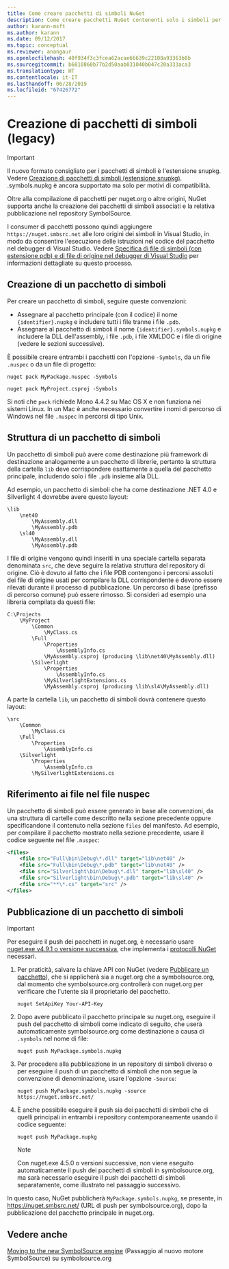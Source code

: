 ```yaml
---
title: Come creare pacchetti di simboli NuGet
description: Come creare pacchetti NuGet contenenti solo i simboli per supportare il debug di altri pacchetti NuGet in Visual Studio.
author: karann-msft
ms.author: karann
ms.date: 09/12/2017
ms.topic: conceptual
ms.reviewer: anangaur
ms.openlocfilehash: 40f934f3c3fcea62acae66639c22108a93363b8b
ms.sourcegitcommit: b6810860b77b2d50aab031040b047c20a333aca3
ms.translationtype: HT
ms.contentlocale: it-IT
ms.lasthandoff: 06/28/2019
ms.locfileid: "67426772"
---
```

# <a name="creating-symbol-packages-legacy"></a>Creazione di pacchetti di simboli (legacy)

> [!Important]
> Il nuovo formato consigliato per i pacchetti di simboli è l'estensione snupkg. Vedere [Creazione di pacchetti di simboli (estensione snupkg)](Symbol-Packages-snupkg.md). </br>
> .symbols.nupkg è ancora supportato ma solo per motivi di compatibilità.

Oltre alla compilazione di pacchetti per nuget.org o altre origini, NuGet supporta anche la creazione dei pacchetti di simboli associati e la relativa pubblicazione nel repository SymbolSource.

I consumer di pacchetti possono quindi aggiungere `https://nuget.smbsrc.net` alle loro origini dei simboli in Visual Studio, in modo da consentire l'esecuzione delle istruzioni nel codice del pacchetto nel debugger di Visual Studio. Vedere [Specifica di file di simboli (con estensione pdb) e di file di origine nel debugger di Visual Studio](/visualstudio/debugger/specify-symbol-dot-pdb-and-source-files-in-the-visual-studio-debugger) per informazioni dettagliate su questo processo.

## <a name="creating-a-symbol-package"></a>Creazione di un pacchetto di simboli

Per creare un pacchetto di simboli, seguire queste convenzioni:

- Assegnare al pacchetto principale (con il codice) il nome `{identifier}.nupkg` e includere tutti i file tranne i file `.pdb`.
- Assegnare al pacchetto di simboli il nome `{identifier}.symbols.nupkg` e includere la DLL dell'assembly, i file `.pdb`, i file XMLDOC e i file di origine (vedere le sezioni successive).

È possibile creare entrambi i pacchetti con l'opzione `-Symbols`, da un file `.nuspec` o da un file di progetto:

```cli
nuget pack MyPackage.nuspec -Symbols

nuget pack MyProject.csproj -Symbols
```

Si noti che `pack` richiede Mono 4.4.2 su Mac OS X e non funziona nei sistemi Linux. In un Mac è anche necessario convertire i nomi di percorso di Windows nel file `.nuspec` in percorsi di tipo Unix.

## <a name="symbol-package-structure"></a>Struttura di un pacchetto di simboli

Un pacchetto di simboli può avere come destinazione più framework di destinazione analogamente a un pacchetto di librerie, pertanto la struttura della cartella `lib` deve corrispondere esattamente a quella del pacchetto principale, includendo solo i file `.pdb` insieme alla DLL.

Ad esempio, un pacchetto di simboli che ha come destinazione .NET 4.0 e Silverlight 4 dovrebbe avere questo layout:

    \lib
        \net40
            \MyAssembly.dll
            \MyAssembly.pdb
        \sl40
            \MyAssembly.dll
            \MyAssembly.pdb

I file di origine vengono quindi inseriti in una speciale cartella separata denominata `src`, che deve seguire la relativa struttura del repository di origine. Ciò è dovuto al fatto che i file PDB contengono i percorsi assoluti dei file di origine usati per compilare la DLL corrispondente e devono essere rilevati durante il processo di pubblicazione. Un percorso di base (prefisso di percorso comune) può essere rimosso. Si consideri ad esempio una libreria compilata da questi file:

    C:\Projects
        \MyProject
            \Common
                \MyClass.cs
            \Full
                \Properties
                    \AssemblyInfo.cs
                \MyAssembly.csproj (producing \lib\net40\MyAssembly.dll)
            \Silverlight
                \Properties
                    \AssemblyInfo.cs
                \MySilverlightExtensions.cs
                \MyAssembly.csproj (producing \lib\sl4\MyAssembly.dll)

A parte la cartella `lib`, un pacchetto di simboli dovrà contenere questo layout:

    \src
        \Common
            \MyClass.cs
        \Full
            \Properties
                \AssemblyInfo.cs
        \Silverlight
            \Properties
                \AssemblyInfo.cs
            \MySilverlightExtensions.cs

## <a name="referring-to-files-in-the-nuspec"></a>Riferimento ai file nel file nuspec

Un pacchetto di simboli può essere generato in base alle convenzioni, da una struttura di cartelle come descritto nella sezione precedente oppure specificandone il contenuto nella sezione `files` del manifesto. Ad esempio, per compilare il pacchetto mostrato nella sezione precedente, usare il codice seguente nel file `.nuspec`:

```xml
<files>
    <file src="Full\bin\Debug\*.dll" target="lib\net40" />
    <file src="Full\bin\Debug\*.pdb" target="lib\net40" />
    <file src="Silverlight\bin\Debug\*.dll" target="lib\sl40" />
    <file src="Silverlight\bin\Debug\*.pdb" target="lib\sl40" />
    <file src="**\*.cs" target="src" />
</files>
```

## <a name="publishing-a-symbol-package"></a>Pubblicazione di un pacchetto di simboli

> [!Important]
> Per eseguire il push dei pacchetti in nuget.org, è necessario usare [nuget.exe v4.9.1 o versione successiva](https://www.nuget.org/downloads), che implementa i [protocolli NuGet](../api/nuget-protocols.md) necessari.

1. Per praticità, salvare la chiave API con NuGet (vedere [Pubblicare un pacchetto](../nuget-org/publish-a-package.md)), che si applicherà sia a nuget.org che a symbolsource.org, dal momento che symbolsource.org controllerà con nuget.org per verificare che l'utente sia il proprietario del pacchetto.

    ```cli
    nuget SetApiKey Your-API-Key
    ```

2. Dopo avere pubblicato il pacchetto principale su nuget.org, eseguire il push del pacchetto di simboli come indicato di seguito, che userà automaticamente symbolsource.org come destinazione a causa di `.symbols` nel nome di file:

    ```cli
    nuget push MyPackage.symbols.nupkg
    ```

3. Per procedere alla pubblicazione in un repository di simboli diverso o per eseguire il push di un pacchetto di simboli che non segue la convenzione di denominazione, usare l'opzione `-Source`:

    ```cli
    nuget push MyPackage.symbols.nupkg -source https://nuget.smbsrc.net/
    ```

4. È anche possibile eseguire il push sia dei pacchetti di simboli che di quelli principali in entrambi i repository contemporaneamente usando il codice seguente:

    ```cli
    nuget push MyPackage.nupkg
    ```

   > [!Note]
   > Con nuget.exe 4.5.0 o versioni successive, non viene eseguito automaticamente il push dei pacchetti di simboli in symbolsource.org, ma sarà necessario eseguire il push dei pacchetti di simboli separatamente, come illustrato nel passaggio successivo.
   
In questo caso, NuGet pubblicherà `MyPackage.symbols.nupkg`, se presente, in https://nuget.smbsrc.net/ (URL di push per symbolsource.org), dopo la pubblicazione del pacchetto principale in nuget.org.

## <a name="see-also"></a>Vedere anche

[Moving to the new SymbolSource engine](https://tripleemcoder.com/2015/10/04/moving-to-the-new-symbolsource-engine/) (Passaggio al nuovo motore SymbolSource) su symbolsource.org
